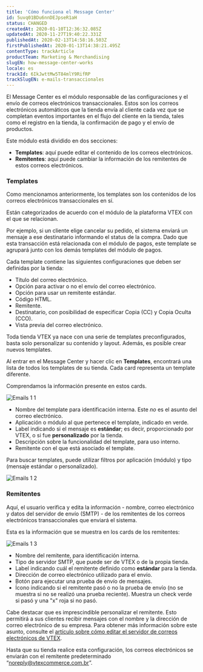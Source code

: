 ```yaml
---
title: 'Cómo funciona el Message Center'
id: 5uvq01BDu6nnDEJpseR1aH
status: CHANGED
createdAt: 2020-01-10T12:36:32.085Z
updatedAt: 2020-11-27T19:40:22.331Z
publishedAt: 2020-02-13T14:58:16.503Z
firstPublishedAt: 2020-01-13T14:38:21.495Z
contentType: trackArticle
productTeam: Marketing & Merchandising
slugEN: how-message-center-works
locale: es
trackId: 6IkJwttMw5T84mlY9RifRP
trackSlugEN: e-mails-transaccionales
---
```


El Message Center es el módulo responsable de las configuraciones y el envío de correos electrónicos transaccionales. Estos son los correos electrónicos automáticos que la tienda envía al cliente cada vez que se completan eventos importantes en el flujo del cliente en la tienda, tales como el registro en la tienda, la confirmación de pago y el envío de productos.  

Este módulo está dividido en dos secciones: 
- __Templates__: aquí puede editar el contenido de los correos electrónicos. 
- __Remitentes__: aquí puede cambiar la información de los remitentes de estos correos electrónicos.

### Templates

Como mencionamos anteriormente, los templates son los contenidos de los correos electrónicos transaccionales en sí.

Están categorizados de acuerdo con el módulo de la plataforma VTEX con el que se relacionan.

Por ejemplo, si un cliente elige cancelar su pedido, el sistema enviará un mensaje a ese destinatario informando el status de la compra. Dado que esta transacción está relacionada con el módulo de pagos, este template se agrupará junto con los demás templates del módulo de pagos.

Cada template contiene las siguientes configuraciones que deben ser definidas por la tienda:
- Título del correo electrónico.
- Opción para activar o no el envío del correo electrónico.
- Opción para usar un remitente estándar.
- Código HTML.
- Remitente.
- Destinatario, con posibilidad de especificar Copia (CC) y Copia Oculta (CCO).
- Vista previa del correo electrónico.

Toda tienda VTEX ya nace con una serie de templates preconfigurados, basta solo personalizar su contenido y layout. Además, es posible crear nuevos templates.

Al entrar en el Message Center y hacer clic en __Templates__, encontrará una lista de todos los templates de su tienda. Cada card representa un template diferente.

Comprendamos la información presente en estos cards.

![Emails 1 1](//images.ctfassets.net/alneenqid6w5/2cuPA5D3ICgDt8TqlGY9fO/5dd2b918489d7a5fdaa9752f8518ecdd/Emails_1_1.png)

- Nombre del template para identificación interna. Este *no* es el asunto del correo electrónico.  
- Aplicación o módulo al que pertenece el template, indicado en verde.  
- Label indicando si el mensaje es __estándar__; es decir, proporcionado por VTEX, o si fue __personalizado__ por la tienda.
- Descripción sobre la funcionalidad del template, para uso interno.  
- Remitente con el que está asociado el template.  
  
Para buscar templates, puede utilizar filtros por aplicación (módulo) y tipo (mensaje estándar o personalizado).

![Emails 1 2](//images.ctfassets.net/alneenqid6w5/3tUJ7WpRbHOjUne8tGBaNa/cf9705309d6be38c06fa895ee59268e4/Emails_1_2.png)

### Remitentes

Aquí, el usuario verifica y edita la información - nombre, correo electrónico y datos del servidor de envío (SMTP) - de los remitentes de los correos electrónicos transaccionales que enviará el sistema.

Esta es la información que se muestra en los cards de los remitentes:

![Emails 1 3](//images.ctfassets.net/alneenqid6w5/2zJnpHTT74AzVysxE5Q6k1/4abac7e5feef61e4495288126f74cc86/Emails_1_3.png)

- Nombre del remitente, para identificación interna.  
- Tipo de servidor SMTP, que puede ser de VTEX o de la propia tienda.  
- Label indicando cuál el remitente definido como __estándar__ para la tienda.  
- Dirección de correo electrónico utilizado para el envío.  
- Botón para ejecutar una prueba de envío de mensajes.  
- Ícono indicando si el remitente pasó o no la prueba de envío (no se muestra si no se realizó una prueba reciente). Muestra un check verde si pasó y una "x" roja si no pasó.

Cabe destacar que es imprescindible personalizar el remitente. Esto permitirá a sus clientes recibir mensajes con el nombre y la dirección de correo electrónico de su empresa. Para obtener más información sobre este asunto, consulte el [artículo sobre cómo editar el servidor de correos electrónicos de VTEX](https://help.vtex.com/es/tutorial/personalizando-o-smtp-da-vtex).

Hasta que su tienda realice esta configuración, los correos electrónicos se enviarán con el remitente predeterminado “noreply@vtexcommerce.com.br”.
